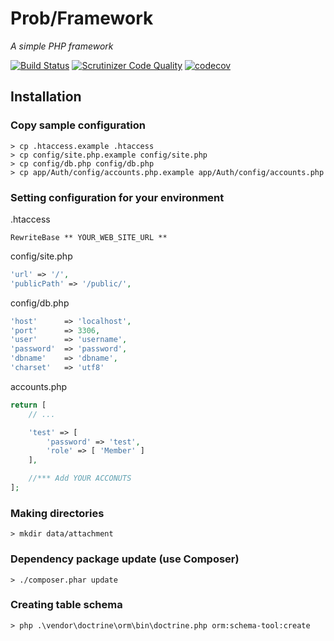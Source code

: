# Prob/Framework
*A simple PHP framework*

[![Build Status](https://travis-ci.org/jongpak/prob-framework.svg?branch=master)](https://travis-ci.org/jongpak/prob-framework)
[![Scrutinizer Code Quality](https://scrutinizer-ci.com/g/jongpak/prob-framework/badges/quality-score.png?b=master)](https://scrutinizer-ci.com/g/jongpak/prob-framework/?branch=master)
[![codecov](https://codecov.io/gh/jongpak/prob-framework/branch/master/graph/badge.svg)](https://codecov.io/gh/jongpak/prob-framework)

## Installation
### Copy sample configuration
```
> cp .htaccess.example .htaccess
> cp config/site.php.example config/site.php
> cp config/db.php config/db.php
> cp app/Auth/config/accounts.php.example app/Auth/config/accounts.php
```

### Setting configuration for your environment
.htaccess
```
RewriteBase ** YOUR_WEB_SITE_URL **
```

config/site.php
```php
'url' => '/',
'publicPath' => '/public/',
```

config/db.php
```php
'host'      => 'localhost',
'port'      => 3306,
'user'      => 'username',
'password'  => 'password',
'dbname'    => 'dbname',
'charset'   => 'utf8'
```

accounts.php
```php
return [
    // ...

    'test' => [
        'password' => 'test',
        'role' => [ 'Member' ]
    ],

    //*** Add YOUR ACCONUTS
];
```

### Making directories
```
> mkdir data/attachment
```


### Dependency package update (use Composer)
```
> ./composer.phar update
```

### Creating table schema
```
> php .\vendor\doctrine\orm\bin\doctrine.php orm:schema-tool:create
```
